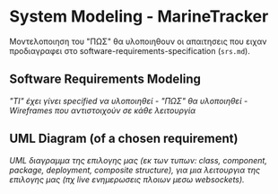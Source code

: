 # System Modeling - MarineTracker
Μοντελοποιηση του "ΠΩΣ" θα υλοποιηθουν οι απαιτησεις που ειχαν προδιαγραφει στο software-requirements-specification (`srs.md`).

## Software Requirements Modeling
*"ΤΙ" έχει γίνει specified να υλοποιηθεί - "ΠΩΣ" θα υλοποιηθεί - Wireframes που αντιστοιχούν σε κάθε λειτουργία*


## UML Diagram (of a chosen requirement)
*UML διαγραμμα της επιλογης μας (εκ των τυπων: class, component, package, deployment, composite structure), για μια λειτουργια της επιλογης μας (πχ live ενημερωσεις πλοιων μεσω websockets).*
